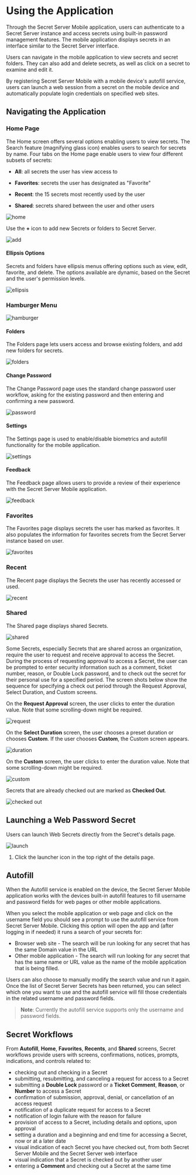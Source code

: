 [title]: # (Using the App)
[tags]: # (mobile)
[priority]: # (3)

# Using the Application

Through the Secret Server Mobile application, users can authenticate to a Secret Server instance and access secrets using built-in password management features. The mobile application displays secrets in an interface similar to the Secret Server interface.

Users can navigate in the mobile application to view secrets and secret folders. They can also add and delete secrets, as well as click on a secret to examine and edit it.

By registering Secret Server Mobile with a mobile device's autofill service, users can launch a web session from a secret on the mobile device and automatically populate login credentials on specified web sites.

## Navigating the Application

### Home Page

The Home screen offers several options enabling users to view secrets. The Search feature (magnifying glass icon) enables users to search for secrets by name. Four tabs on the Home page enable users to view four different subsets of secrets:

* **All**: all secrets the user has view access to

* **Favorites**: secrets the user has designated as "Favorite"

* **Recent**: the 15 secrets most recently used by the user

* **Shared**: secrets shared between the user and other users

![home](images/main.png "Home page")

Use the __+__ icon to add new Secrets or folders to Secret Server.

![add](images/add.png "Add a Secret or Folder")

#### Ellipsis Options

Secrets and folders have ellipsis menus offering options such as view, edit, favorite, and delete. 
The options available are dynamic, based on the Secret and the user's permission levels.

![ellipsis](images/ellipsis.png "Ellipsis Menu Options")

### Hamburger Menu

![hamburger](images/hamburger.png "Hamburger menu options")

#### Folders

The Folders page lets users access and browse existing folders, and add new folders for secrets.

![folders](images/folders.png "Folders page")

#### Change Password

The Change Password page uses the standard change password user workflow, asking for the existing password and then entering and confirming a new password.

![password](images/password.png "Change Password page")

#### Settings

The Settings page is used to enable/disable biometrics and autofill functionality for the mobile application.

![settings](../onboarding/images/init-5.png "Settings page")

#### Feedback

The Feedback page allows users to provide a review of their experience with the Secret Server Mobile application.

![feedback](images/feedback.png "Feedback page")

### Favorites

The Favorites page displays secrets the user has marked as favorites. It also populates the information for favorites secrets from the Secret Server instance based on user.

![favorites](images/favorites.png "Favorites page")

### Recent

The Recent page displays the Secrets the user has recently accessed or used.

![recent](images/recent.png "Recent page")

### Shared

The Shared page displays shared Secrets.

![shared](images/shared.png "Shared page")


Some Secrets, especially Secrets that are shared across an organization, require the user to request and receive approval to access the Secret. During the process of requesting approval to access a Secret, the user can be prompted to enter security information such as a comment, ticket number, reason, or Double Lock password, and to check out the secret for their personal use for a specified period. The screen shots below show the sequence for specifying a check out period through the Request Approval, Select Duration, and Custom screens. 


On the **Request Approval** screen, the user clicks to enter the duration value. Note that some scrolling-down might be required.

![request](images/request-approval-duration2.png "Request Approval")


On the **Select Duration** screen, the user chooses a preset duration or chooses **Custom**. If the user chooses **Custom**, the Custom screen appears.

![duration](images/select-duration2.png "Select Duration")



On the **Custom** screen, the user clicks to enter the duration value. Note that some scrolling-down might be required.


![custom](images/duration-custom2.png "Custom Duration")


Secrets that are already checked out are marked as **Checked Out**.

![checked out](images/secret-checked-out2.png "Checked Out")


## Launching a Web Password Secret

Users can launch Web Secrets directly from the Secret's details page.

![launch](images/launch.png "Launch web secret")

1. Click the launcher icon in the top right of the details page.

## Autofill

When the Autofill service is enabled on the device, the Secret Server Mobile application works with the devices built-in autofill features to fill username and password fields for web pages or other mobile applications.

When you select the mobile application or web page and click on the username field you should see a prompt to use the autofill service from Secret Server Mobile. Clicking this option will open the app and (after logging in if needed) it runs a search of your secrets for:

* Browser web site - The search will be run looking for any secret that has the same Domain value in the URL
* Other mobile application - The search will run looking for any secret that has the same name or URL value as the name of the mobile application that is being filled.

Users can also choose to manually modify the search value and run it again. Once the list of Secret Server Secrets has been returned, you can select which one you want to use and the autofill service will fill those credentials in the related username and password fields.

>**Note**: Currently the autofill service supports only the username and password fields.


## Secret Workflows

From **Autofill**, **Home**, **Favorites**, **Recents**, and **Shared** screens, Secret workflows provide users with screens, confirmations, notices, prompts, indications, and controls related to: 

* checking out and checking in a Secret 
* submitting, resubmitting, and canceling a request for access to a Secret
* submitting a **Double Lock** password or a **Ticket Comment**, **Reason**, or **Number** to access a Secret
* confirmation of submission, approval, denial, or cancellation of an access request 
* notification of a duplicate request for access to a Secret 
* notification of login failure with the reason for failure
* provision of access to a Secret, including details and options, upon approval 
* setting a duration and a beginning and end time for accessing a Secret, now or at a later date 
* visual indication of each Secret you have checked out, from both Secret Server Mobile and the Secret Server web interface 
* visual indication that a Secret is checked out by another user
* entering a **Comment** and checking out a Secret at the same time 

